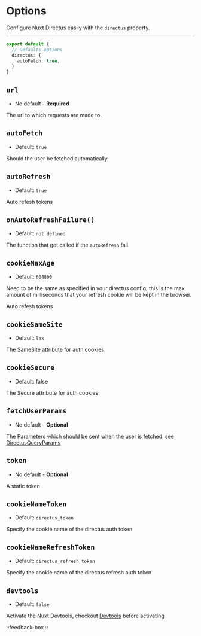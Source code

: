 # Options

Configure Nuxt Directus easily with the `directus` property.

---

```ts [nuxt.config]
export default {
  // Defaults options
  directus: {
    autoFetch: true,
  }
}
```

## `url`

- No default - **Required**

The url to which requests are made to. 

## `autoFetch`

- Default: `true`

Should the user be fetched automatically

## `autoRefresh`

- Default: `true`

Auto refesh tokens


## `onAutoRefreshFailure()`

- Default: `not defined`

The function that get called if the `autoRefresh` fail

## `cookieMaxAge`

- Default: `604800`

Need to be the same as specified in your directus config; this is the max amount of milliseconds that your refresh cookie will be kept in the browser. 

Auto refesh tokens

## `cookieSameSite`

- Default: `lax`

The SameSite attribute for auth cookies.

## `cookieSecure`

- Default: false

The Secure attribute for auth cookies.

## `fetchUserParams`

- No default - **Optional**

The Parameters which should be sent when the user is fetched, see [DirectusQueryParams](https://github.com/directus-community/nuxt-directus/blob/313a5a227e1d8b88a43d92c79b47a87d92a21fc5/src/runtime/types/index.d.ts#L26)

## `token`

- No default - **Optional**

A static token

## `cookieNameToken`

- Default: `directus_token`

Specify the cookie name of the directus auth token

## `cookieNameRefreshToken`

- Default: `directus_refresh_token`

Specify the cookie name of the directus refresh auth token

## `devtools`

- Default: `false`

Activate the Nuxt Devtools, checkout [Devtools](/getting-started/devtools) before activating

::feedback-box
::
